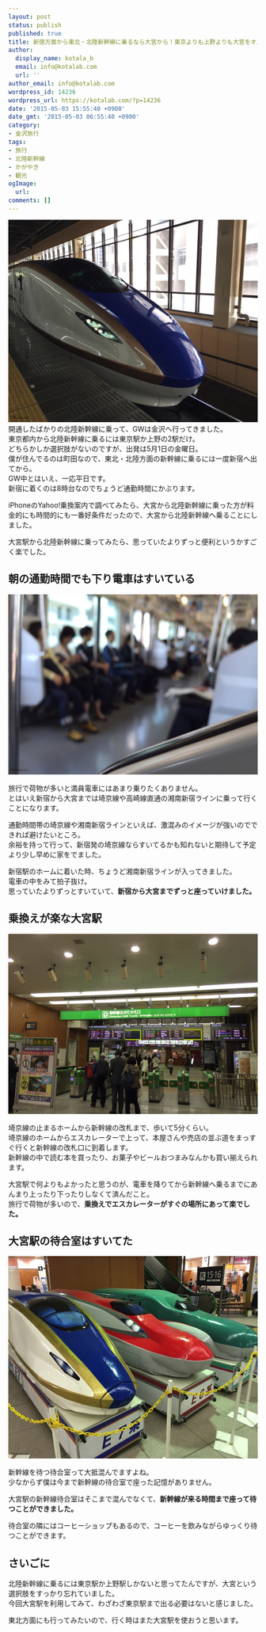 ```yaml
---
layout: post
status: publish
published: true
title: 新宿方面から東北・北陸新幹線に乗るなら大宮から！東京よりも上野よりも大宮をオススメする理由
author:
  display_name: kotala_b
  email: info@kotalab.com
  url: ''
author_email: info@kotalab.com
wordpress_id: 14236
wordpress_url: https://kotalab.com/?p=14236
date: '2015-05-03 15:55:40 +0900'
date_gmt: '2015-05-03 06:55:40 +0900'
category:
- 金沢旅行
tags:
- 旅行
- 北陸新幹線
- かがやき
- 観光
ogImage:
  url:
comments: []
---
```

<p><img src="/wp-content/uploads/2015/05/hokuriku-shinkansen-from-oomiya_20150503_01.jpg" alt="Hokuriku shinkansen from oomiya 20150503 01" width="546" height ="409" class="aligncenter size-large" /><br />
開通したばかりの北陸新幹線に乗って、GWは金沢へ行ってきました。<br />
東京都内から北陸新幹線に乗るには東京駅か上野の2駅だけ。<br />
どちらかしか選択肢がないのですが、出発は5月1日の金曜日。<br />
僕が住んでるのは町田なので、東北・北陸方面の新幹線に乗るには一度新宿へ出てから。<br />
GW中とはいえ、一応平日です。<br />
新宿に着くのは8時台なのでちょうど通勤時間にかぶります。</p>
<p>iPhoneのYahoo!乗換案内で調べてみたら、大宮から北陸新幹線に乗った方が料金的にも時間的にも一番好条件だったので、大宮から北陸新幹線へ乗ることにしました。</p>
<p>大宮駅から北陸新幹線に乗ってみたら、思っていたよりずっと便利というかすごく楽でした。</p>
<!--more-->
<h2>朝の通勤時間でも下り電車はすいている</h2>
<p><img src="/wp-content/uploads/2015/05/hokuriku-shinkansen-from-oomiya_20150503_02.jpg" alt="Hokuriku shinkansen from oomiya 20150503 02" width="546" height ="364" class="aligncenter size-large" /></p>
<p>旅行で荷物が多いと満員電車にはあまり乗りたくありません。<br />
とはいえ新宿から大宮までは埼京線や高崎線直通の湘南新宿ラインに乗って行くことになります。</p>
<p>通勤時間帯の埼京線や湘南新宿ラインといえば、激混みのイメージが強いのでできれば避けたいところ。<br />
余裕を持って行って、新宿発の埼京線ならすいてるかも知れないと期待して予定より少し早めに家をでました。</p>
<p>新宿駅のホームに着いた時、ちょうど湘南新宿ラインが入ってきました。<br />
電車の中をみて拍子抜け。<br />
思っていたよりずっとすいていて、<strong>新宿から大宮までずっと座っていけました。</strong></p>
<h2>乗換えが楽な大宮駅</h2>
<p><img src="/wp-content/uploads/2015/05/hokuriku-shinkansen-from-oomiya_20150503_04.jpg" alt="Hokuriku shinkansen from oomiya 20150503 04" width="546" height ="364" class="aligncenter size-large" /></p>
<p>埼京線の止まるホームから新幹線の改札まで、歩いて5分くらい。<br />
埼京線のホームからエスカレーターで上って、本屋さんや売店の並ぶ道をまっすぐ行くと新幹線の改札口に到着します。<br />
新幹線の中で読む本を買ったり、お菓子やビールおつまみなんかも買い揃えられます。</p>
<p>大宮駅で何よりもよかったと思うのが、電車を降りてから新幹線へ乗るまでにあんまり上ったり下ったりしなくて済んだこと。<br />
旅行で荷物が多いので、<strong>乗換えでエスカレーターがすぐの場所にあって楽でした。</strong></p>
<h2>大宮駅の待合室はすいてた</h2>
<p><img src="/wp-content/uploads/2015/05/hokuriku-shinkansen-from-oomiya_20150503_03.jpg" alt="Hokuriku shinkansen from oomiya 20150503 03" width="546" height ="409" class="aligncenter size-large" /></p>
<p>新幹線を待つ待合室って大抵混んでますよね。<br />
少なからず僕は今まで新幹線の待合室で座った記憶がありません。</p>
<p>大宮駅の新幹線待合室はそこまで混んでなくて、<strong>新幹線が来る時間まで座って待つことができました。</strong></p>
<p>待合室の隣にはコーヒーショップもあるので、コーヒーを飲みながらゆっくり待つことができます。</p>
<h2>さいごに</h2>
<p>北陸新幹線に乗るには東京駅か上野駅しかないと思ってたんですが、大宮という選択肢をすっかり忘れていました。<br />
今回大宮駅を利用してみて、わざわざ東京駅まで出る必要はないと感じました。</p>
<p>東北方面にも行ってみたいので、行く時はまた大宮駅を使おうと思います。</p>
